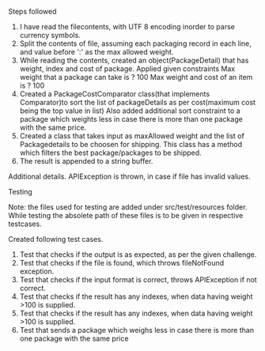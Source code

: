 Steps followed

1. I have read the filecontents, with UTF 8 encoding inorder to parse currency symbols.
2. Split the contents of file, assuming each packaging record in each line, and value before ':' as the max allowed weight.
3. While reading the contents, created an object(PackageDetail) that has weight, index and cost of package. Applied given constraints
Max weight that a package can take is ? 100
Max weight and cost of an item is ? 100
4. Created a PackageCostComparator class(that implements Comparator)to sort the list of packageDetails as per cost(maximum cost being the top value in list)
Also added additional sort constraint to a package which weights less in	case there is more than	one	package	with the same price.
5. Created a class that takes input as maxAllowed weight and the list of Packagedetails to be choosen for shipping.
This class has a method which filters the best package/packages to be shipped.
6. The result is appended to a string buffer.

Additional details.
APIException is thrown, in case if file has invalid values.

Testing

Note: the files used for testing are added under src/test/resources folder. While testing the absolete path of these files is to be given in respective testcases.

Created following test cases.
1. Test that checks if the output is as expected, as per the given challenge.
2. Test that checks if the file is found, which throws fileNotFound exception.
3. Test that checks if the input format is correct, throws APIException if not correct.
4. Test that checks if the result has any indexes, when data having weight >100 is supplied.
5. Test that checks if the result has any indexes, when data having weight >100 is supplied.
6. Test that sends a package which	weighs	less in	case there is more than	one	package	with the same price

